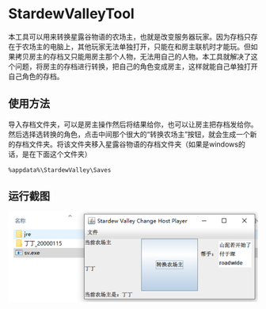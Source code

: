 # StardewValleyTool

本工具可以用来转换星露谷物语的农场主，也就是改变服务器玩家。因为存档只存在于农场主的电脑上，其他玩家无法单独打开，只能在和房主联机时才能玩。但如果拷贝房主的存档又只能用房主那个人物，无法用自己的人物。本工具就解决了这个问题，将房主的存档进行转换，把自己的角色变成房主，这样就能自己单独打开自己角色的存档。

## 使用方法

导入存档文件夹，可以是房主操作然后将结果给你，也可以让房主把存档发给你。然后选择选转换的角色，点击中间那个很大的“转换农场主”按钮，就会生成一个新的存档文件夹。将该文件夹移入星露谷物语的存档文件夹（如果是windows的话，是在下面这个文件夹）

```
%appdata%\StardewValley\Saves
```

## 运行截图

![running_screenshot](./img/screenshot.png)